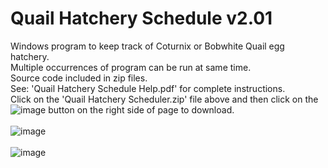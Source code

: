 # Quail Hatchery Schedule  v2.01
Windows program to keep track of Coturnix or Bobwhite Quail egg hatchery.<BR>
Multiple occurrences of program can be run at same time.   
Source code included in zip files.<BR>
See: 'Quail Hatchery Schedule Help.pdf' for complete instructions.<BR>
Click on the 'Quail Hatchery Scheduler.zip' file above and then click on the ![image](https://github.com/inwtx/QuailHatcherySchedule/assets/32821617/b2b1d8dc-c2b9-48d7-a425-92c5a9c05f46)
button on the right side of page to download.
<BR>  
![image](https://github.com/inwtx/QuailHatcherySchedule/assets/32821617/5ba4d31f-f877-4975-90f9-33051d529a8e)
<BR><BR>
![image](https://github.com/inwtx/QuailHatcherySchedule/assets/32821617/73658157-d9a4-454b-b75e-30b1b70b9c34)



<BR>
<BR>
  
